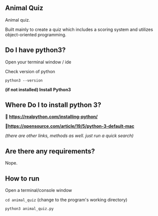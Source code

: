 ## Animal Quiz

Animal quiz.

Built mainly to create a quiz which includes a scoring system and utilizes object-oriented programming.

## Do I have python3?

Open your terminal window / ide

Check version of python

`python3 --version`

**(if not installed) Install Python3**

## Where Do I to install python 3?

**🔗 https://realpython.com/installing-python/**

**🔗https://opensource.com/article/19/5/python-3-default-mac**

*(there are other links, methods as well. just run a quick search)*

## Are there any requirements?

Nope.

## How to run

Open a terminal/console window 

`cd animal_quiz` (change to the program's working directory)

`python3 animal_quiz.py`
